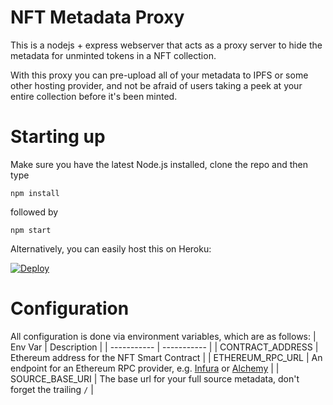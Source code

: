 # NFT Metadata Proxy

This is a nodejs + express webserver that acts as a proxy server to hide the metadata for unminted tokens in a NFT collection.

With this proxy you can pre-upload all of your metadata to IPFS or some other hosting provider, and not be afraid of users taking a peek at your entire collection before it's been minted.

# Starting up

Make sure you have the latest Node.js installed, clone the repo and then type

`npm install`

followed by 

`npm start`

Alternatively, you can easily host this on Heroku:

[![Deploy](https://www.herokucdn.com/deploy/button.svg)](https://heroku.com/deploy)

# Configuration

All configuration is done via environment variables, which are as follows:
| Env Var      | Description |
| ----------- | ----------- |
| CONTRACT_ADDRESS      | Ethereum address for the NFT Smart Contract       |
| ETHEREUM_RPC_URL   | An endpoint for an Ethereum RPC provider, e.g. [Infura](https://infura.io/) or [Alchemy](https://www.alchemy.com/) |
| SOURCE_BASE_URI   | The base url for your full source metadata, don't forget the trailing `/`  |
